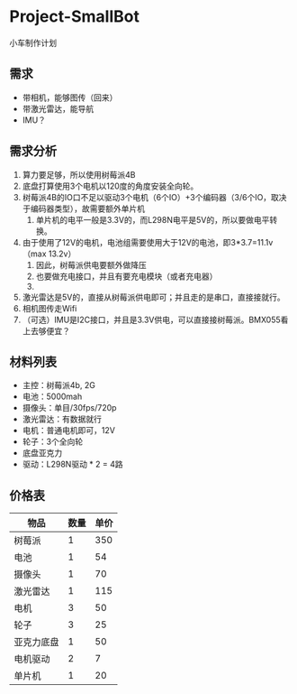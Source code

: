 # Project-SmallBot

小车制作计划

## 需求

- 带相机，能够图传（回来）
- 带激光雷达，能导航
- IMU？

## 需求分析

1. 算力要足够，所以使用树莓派4B
2. 底盘打算使用3个电机以120度的角度安装全向轮。
3. 树莓派4B的IO口不足以驱动3个电机（6个IO）+3个编码器（3/6个IO，取决于编码器类型），故需要额外单片机
   1. 单片机的电平一般是3.3V的，而L298N电平是5V的，所以要做电平转换。
4. 由于使用了12V的电机，电池组需要使用大于12V的电池，即3*3.7=11.1v（max 13.2v）
   1. 因此，树莓派供电要额外做降压
   2. 也要做充电接口，并且有要充电模块（或者充电器）
   3. 
5. 激光雷达是5V的，直接从树莓派供电即可；并且走的是串口，直接接就行。
6. 相机图传走Wifi
7. （可选）IMU是I2C接口，并且是3.3V供电，可以直接接树莓派。BMX055看上去够便宜？

## 材料列表

- 主控：树莓派4b, 2G
- 电池：5000mah
- 摄像头：单目/30fps/720p
- 激光雷达：有数据就行
- 电机：普通电机即可，12V
- 轮子：3个全向轮
- 底盘亚克力
- 驱动：L298N驱动 * 2 = 4路

## 价格表

| 物品       | 数量 | 单价 |
| ---------- | ---- | ---- |
| 树莓派     | 1    | 350  |
| 电池       | 1    | 54   |
| 摄像头     | 1    | 70   |
| 激光雷达   | 1    | 115  |
| 电机       | 3    | 50   |
| 轮子       | 3    | 25   |
| 亚克力底盘 | 1    | 50   |
| 电机驱动   | 2    | 7    |
| 单片机     | 1    | 20   |

